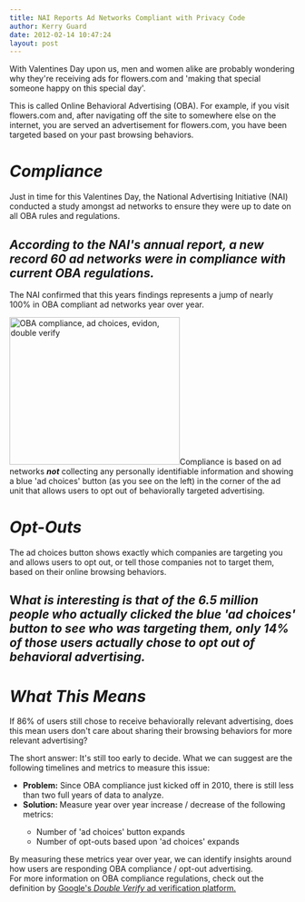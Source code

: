 ```yaml
---
title: NAI Reports Ad Networks Compliant with Privacy Code
author: Kerry Guard
date: 2012-02-14 10:47:24
layout: post
---
```

With Valentines Day upon us, men and women alike are probably wondering why they're receiving ads for flowers.com and 'making that special someone happy on this special day'.

This is called Online Behavioral Advertising (OBA). For example, if you visit flowers.com and, after navigating off the site to somewhere else on the internet, you are served an advertisement for flowers.com, you have been targeted based on your past browsing behaviors.
<h1><em>Compliance</em></h1>
Just in time for this Valentines Day, the National Advertising Initiative (NAI) conducted a study amongst ad networks to ensure they were up to date on all OBA rules and regulations.
<h2><em>According to the NAI's annual report, a new record 60 ad networks were in compliance with current OBA regulations.</em></h2>
The NAI confirmed that this years findings represents a jump of nearly 100% in OBA compliant ad networks year over year.

<img class="alignleft size-medium wp-image-577" title="ad choices button" src="http://mkgmediagroup.com/wp-content/uploads/2012/02/ad-choices-button-300x260.jpg" alt="OBA compliance, ad choices, evidon, double verify" width="300" height="260" />Compliance is based on ad networks <em><strong>not</strong></em> collecting any personally identifiable information and showing a blue 'ad choices' button (as you see on the left) in the corner of the ad unit that allows users to opt out of behaviorally targeted advertising.
<h1><em>Opt-Outs</em></h1>
The ad choices button shows exactly which companies are targeting you and allows users to opt out, or tell those companies not to target them, based on their online browsing behaviors.
<h2>W<em>hat is interesting is that of the 6.5 million people who actually clicked the blue 'ad choices' button to see who was targeting them, only 14% of those users actually chose to opt out of behavioral advertising.</em></h2>
<h1><em>What This Means</em></h1>
If 86% of users still chose to receive behaviorally relevant advertising, does this mean users don't care about sharing their browsing behaviors for more relevant advertising?

The short answer: It's still too early to decide. What we can suggest are the following timelines and metrics to measure this issue:
<ul>
	<li><strong>Problem:</strong> Since OBA compliance just kicked off in 2010, there is still less than two full years of data to analyze.</li>
	<li><strong>Solution: </strong>Measure year over year increase / decrease of the following metrics:</li>
<ul>
	<li>Number of 'ad choices' button expands</li>
	<li>Number of opt-outs based upon 'ad choices' expands</li>
</ul>
</ul>
<div>By measuring these metrics year over year, we can identify insights around how users are responding OBA compliance / opt-out advertising.</div>
<div></div>
For more information on OBA compliance regulations, check out the definition by <a href="http://www.doubleverify.com/solutions/ad-networks/oba-compliance/" target="_blank">Google's <em>Double Verify </em>ad verification platform.</a>
